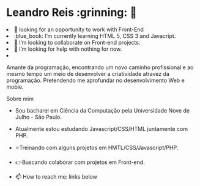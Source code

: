 <h1> Leandro Reis :grinning: 👋</h1>

 <li>🔭 looking for an opportunity to work with Front-End</li> 
 <li> :blue_book: I’m currently learning HTML 5, CSS 3 and Javacript.</li>
 <li> 👯 I’m looking to collaborate on Front-end projects.</li>
 <li> 🤔 I’m looking for help with nothing for now.<li>
 
<p>Amante da programação, encontrando um novo caminho profissional e ao mesmo tempo um meio de desenvolver a criatividade atravez da programação. Pretendendo me aprofundar no desenvolvimento Web e mobie.<p>

  
  Sobre mim

- Sou bacharel em Ciência da Computação pela Universidade Nove de Julho - São Paulo.
- Atualmente estou estudando Javascript/CSS/HTML juntamente com PHP.
- :star:Treinando com alguns projetos em HMTL/CSS/Javascript/PHP.
- :point_right:Buscando colaborar com projetos em Front-end.

- 📫 How to reach me: links below

